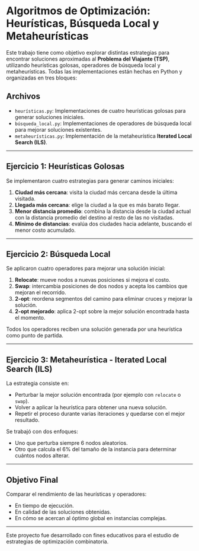 # Algoritmos de Optimización: Heurísticas, Búsqueda Local y Metaheurísticas

Este trabajo tiene como objetivo explorar distintas estrategias para encontrar soluciones aproximadas al **Problema del Viajante (TSP)**, utilizando heurísticas golosas, operadores de búsqueda local y metaheurísticas. Todas las implementaciones están hechas en Python y organizadas en tres bloques:

## Archivos

- `heurísticas.py`: Implementaciones de cuatro heurísticas golosas para generar soluciones iniciales.
- `búsqueda_local.py`: Implementaciones de operadores de búsqueda local para mejorar soluciones existentes.
- `metaheurísticas.py`: Implementación de la metaheurística **Iterated Local Search (ILS)**.

---

## Ejercicio 1: Heurísticas Golosas

Se implementaron cuatro estrategias para generar caminos iniciales:

1. **Ciudad más cercana**: visita la ciudad más cercana desde la última visitada.
2. **Llegada más cercana**: elige la ciudad a la que es más barato llegar.
3. **Menor distancia promedio**: combina la distancia desde la ciudad actual con la distancia promedio del destino al resto de las no visitadas.
4. **Mínimo de distancias**: evalúa dos ciudades hacia adelante, buscando el menor costo acumulado.

---

## Ejercicio 2: Búsqueda Local

Se aplicaron cuatro operadores para mejorar una solución inicial:

1. **Relocate**: mueve nodos a nuevas posiciones si mejora el costo.
2. **Swap**: intercambia posiciones de dos nodos y acepta los cambios que mejoran el recorrido.
3. **2-opt**: reordena segmentos del camino para eliminar cruces y mejorar la solución.
4. **2-opt mejorado**: aplica 2-opt sobre la mejor solución encontrada hasta el momento.

Todos los operadores reciben una solución generada por una heurística como punto de partida.

---

## Ejercicio 3: Metaheurística - Iterated Local Search (ILS)

La estrategia consiste en:

- Perturbar la mejor solución encontrada (por ejemplo con `relocate` o `swap`).
- Volver a aplicar la heurística para obtener una nueva solución.
- Repetir el proceso durante varias iteraciones y quedarse con el mejor resultado.

Se trabajó con dos enfoques:
- Uno que perturba siempre 6 nodos aleatorios.
- Otro que calcula el 6% del tamaño de la instancia para determinar cuántos nodos alterar.

---

## Objetivo Final

Comparar el rendimiento de las heurísticas y operadores:
- En tiempo de ejecución.
- En calidad de las soluciones obtenidas.
- En cómo se acercan al óptimo global en instancias complejas.

---
 Este proyecto fue desarrollado con fines educativos para el estudio de estrategias de optimización combinatoria.
